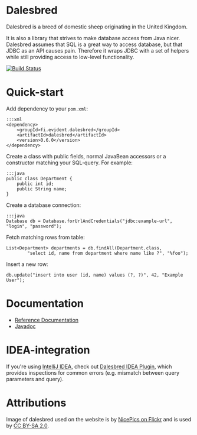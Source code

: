 Dalesbred
=========

Dalesbred is a breed of domestic sheep originating in the United Kingdom.

It is also a library that strives to make database access from Java nicer.
Dalesbred assumes that SQL is a great way to access database, but that JDBC
as an API causes pain. Therefore it wraps JDBC with a set of helpers
while still providing access to low-level functionality.

[![Build Status](https://drone.io/bitbucket.org/evidentsolutions/dalesbred/status.png)](https://drone.io/bitbucket.org/evidentsolutions/dalesbred/latest)

Quick-start
===========

Add dependency to your `pom.xml`:

    :::xml
    <dependency>
        <groupId>fi.evident.dalesbred</groupId>
        <artifactId>dalesbred</artifactId>
        <version>0.6.0</version>
    </dependency>

Create a class with public fields, normal JavaBean accessors or a constructor matching your SQL-query. For example:

    :::java
    public class Department {
        public int id;
        public String name;
    }

Create a database connection:

    :::java
    Database db = Database.forUrlAndCredentials("jdbc:example-url", "login", "password");

Fetch matching rows from table:

    List<Department> departments = db.findAll(Department.class,
            "select id, name from department where name like ?", "%foo");

Insert a new row:

    db.update("insert into user (id, name) values (?, ?)", 42, "Example User");

Documentation
=============

  - [Reference Documentation](https://dalesbred.evident.fi/docs/current/reference/)
  - [Javadoc](https://dalesbred.evident.fi/docs/current/api/)

IDEA-integration
================

If you're using [IntelliJ IDEA](https://www.jetbrains.com/idea/), check out
[Dalesbred IDEA Plugin](https://bitbucket.org/evidentsolutions/dalesbred-idea-plugin),
which provides inspections for common errors (e.g. mismatch between query parameters
and query).

Attributions
============

Image of dalesbred used on the website is by [NicePics on Flickr](http://www.flickr.com/photos/48235612@N00/338947492)
and is used by [CC BY-SA 2.0](http://creativecommons.org/licenses/by-sa/2.0/).

